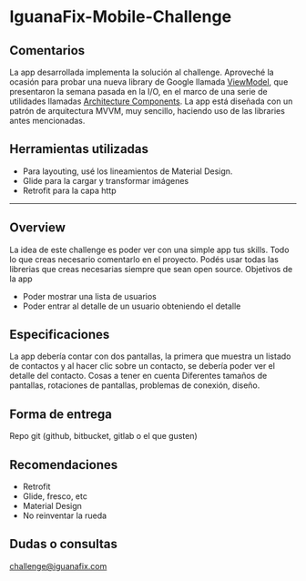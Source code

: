 # IguanaFix-Mobile-Challenge

## Comentarios

La app desarrollada implementa la solución al challenge. Aproveché la ocasión para probar una nueva library de Google llamada [ViewModel](https://developer.android.com/topic/libraries/architecture/viewmodel.html), que presentaron la semana pasada en la I/O, en el marco de una serie de utilidades llamadas [Architecture Components](https://developer.android.com/topic/libraries/architecture/index.html). La app está diseñada con un patrón de arquitectura MVVM, muy sencillo, haciendo uso de las libraries antes mencionadas.

## Herramientas utilizadas

* Para layouting, usé los lineamientos de Material Design.
* Glide para la cargar y transformar imágenes
* Retrofit para la capa http
------------------------------------------------------------------------------------------------------------------

## Overview

La idea de este challenge es poder ver con una simple app tus skills. Todo lo que creas necesario comentarlo en el proyecto.
Podés usar todas las librerias que creas necesarias siempre que sean open source.
Objetivos de la app
* Poder mostrar una lista de usuarios
* Poder entrar al detalle de un usuario obteniendo el detalle

## Especificaciones

La app debería contar con dos pantallas, la primera que muestra un listado de contactos y al hacer clic sobre un contacto, se debería poder ver el detalle del contacto.
Cosas a tener en cuenta
Diferentes tamaños de pantallas, rotaciones de pantallas, problemas de conexión, diseño.

## Forma de entrega
Repo git (github, bitbucket, gitlab o el que gusten)

## Recomendaciones
* Retrofit
* Glide, fresco, etc
* Material Design
* No reinventar la rueda
 
## Dudas o consultas
challenge@iguanafix.com
